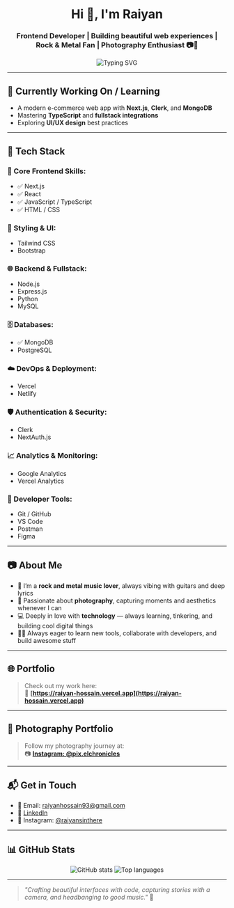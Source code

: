 <h1 align="center">Hi 👋, I'm Raiyan</h1>
<h3 align="center">Frontend Developer | Building beautiful web experiences | Rock & Metal Fan | Photography Enthusiast 📷🎸</h3>

<p align="center">
  <img src="https://readme-typing-svg.demolab.com?font=Fira+Code&size=22&pause=1000&center=true&width=435&lines=Frontend+Developer;MERN+Stack+Explorer;Next.js+%7C+TypeScript+%7C+MongoDB;Photography+Lover+%7C+Music+Headbanger" alt="Typing SVG" />
</p>

---

## 🔭 Currently Working On / Learning
- A modern e-commerce web app with **Next.js**, **Clerk**, and **MongoDB**
- Mastering **TypeScript** and **fullstack integrations**
- Exploring **UI/UX design** best practices

---

## 🧰 Tech Stack

### 🧠 Core Frontend Skills:
- ✅ Next.js  
- ✅ React  
- ✅ JavaScript / TypeScript  
- ✅ HTML / CSS  

### 🎨 Styling & UI:
- Tailwind CSS  
- Bootstrap  

### 🌐 Backend & Fullstack:
- Node.js  
- Express.js  
- Python  
- MySQL  

### 🗄️ Databases:
- ✅ MongoDB  
- PostgreSQL  

### ☁️ DevOps & Deployment:
- Vercel  
- Netlify  

### 🛡️ Authentication & Security:
- Clerk  
- NextAuth.js  

### 📈 Analytics & Monitoring:
- Google Analytics  
- Vercel Analytics  

### 🧰 Developer Tools:
- Git / GitHub  
- VS Code  
- Postman  
- Figma  

---

## 📷 About Me

- 🎸 I’m a **rock and metal music lover**, always vibing with guitars and deep lyrics  
- 📸 Passionate about **photography**, capturing moments and aesthetics whenever I can  
- 💻 Deeply in love with **technology** — always learning, tinkering, and building cool digital things  
- 🧑‍💻 Always eager to learn new tools, collaborate with developers, and build awesome stuff

---

## 🌐 Portfolio

> Check out my work here:  
🔗 **[https://raiyan-hossain.vercel.app](https://raiyan-hossain.vercel.app)**

---

## 📸 Photography Portfolio

> Follow my photography journey at:  
📷 **[Instagram: @pix.elchronicles](https://www.instagram.com/pix.elchronicles)**

---

## 📬 Get in Touch

- 📧 Email: [raiyanhossain93@gmail.com](mailto:raiyanhossain93@gmail.com)  
- 🔗 [LinkedIn](https://www.linkedin.com/in/sheikh-raiyan-hossain)  
- 📸 Instagram: [@raiyansinthere](https://www.instagram.com/raiyansinthere)

---

## 📊 GitHub Stats

<p align="center">
  <img src="https://github-readme-stats.vercel.app/api?username=raiiyan&show_icons=true&theme=radical" alt="GitHub stats" />
  <img src="https://github-readme-stats.vercel.app/api/top-langs/?username=raiiyan&layout=compact&theme=radical" alt="Top languages" />
</p>

---

> _"Crafting beautiful interfaces with code, capturing stories with a camera, and headbanging to good music."_ 🤘
